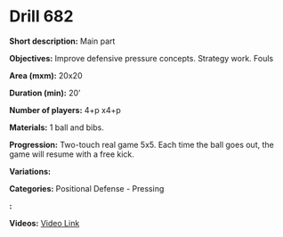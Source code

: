 # Drill 682

**Short description:**
Main part

**Objectives:**
Improve defensive pressure concepts. Strategy work. Fouls

**Area (mxm):**
20x20

**Duration (min):**
20'

**Number of players:**
4+p x4+p

**Materials:**
1 ball and bibs.

**Progression:**
Two-touch real game 5x5. Each time the ball goes out, the game will resume with a free kick.

**Variations:**


**Categories:**
Positional Defense - Pressing

**:**


**Videos:**
[Video Link](https://www.youtube.com/embed/kYk1aEhSLB4)

